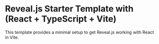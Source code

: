 # Reveal.js Starter Template with (React + TypeScript + Vite)

This template provides a minimal setup to get Reveal.js working with React in Vite.

